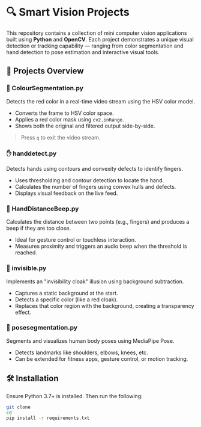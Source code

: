 # 🔍 Smart Vision Projects

This repository contains a collection of mini computer vision applications built using **Python** and **OpenCV**. Each project demonstrates a unique visual detection or tracking capability — ranging from color segmentation and hand detection to pose estimation and interactive visual tools.

## 🚀 Projects Overview

### 🎨 ColourSegmentation.py  
Detects the red color in a real-time video stream using the HSV color model.

- Converts the frame to HSV color space.
- Applies a red color mask using `cv2.inRange`.
- Shows both the original and filtered output side-by-side.

> Press `q` to exit the video stream.

### ✋ handdetect.py  
Detects hands using contours and convexity defects to identify fingers.

- Uses thresholding and contour detection to locate the hand.
- Calculates the number of fingers using convex hulls and defects.
- Displays visual feedback on the live feed.

### 📏 HandDistanceBeep.py  
Calculates the distance between two points (e.g., fingers) and produces a beep if they are too close.

- Ideal for gesture control or touchless interaction.
- Measures proximity and triggers an audio beep when the threshold is reached.

### 🧥 invisible.py  
Implements an "invisibility cloak" illusion using background subtraction.

- Captures a static background at the start.
- Detects a specific color (like a red cloak).
- Replaces that color region with the background, creating a transparency effect.

### 🕺 posesegmentation.py  
Segments and visualizes human body poses using MediaPipe Pose.

- Detects landmarks like shoulders, elbows, knees, etc.
- Can be extended for fitness apps, gesture control, or motion tracking.

## 🛠️ Installation

Ensure Python 3.7+ is installed. Then run the following:

```bash
git clone 
cd 
pip install -r requirements.txt
